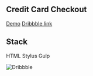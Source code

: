 ## Credit Card Checkout

[Demo]()
[Dribbble link](https://dribbble.com/shots/2616183-Dailyui-002-Credit-Card-Checkout)

## Stack

HTML
Stylus
Gulp

![Dribbble](https://d13yacurqjgara.cloudfront.net/users/1064090/screenshots/2616183/02_credit_card_dribble.png)
